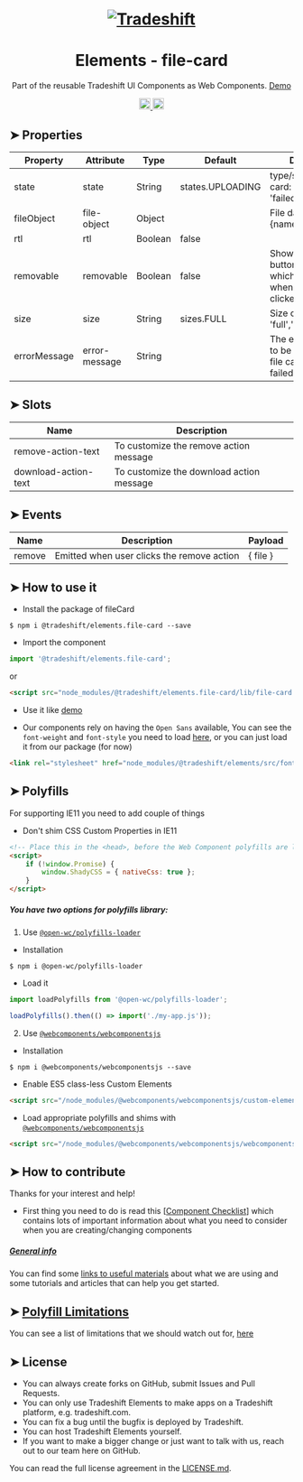 <h1 align="center">
    <a href="https://tradeshift.com/">
      <img alt="Tradeshift" src="https://tradeshift.com/wp-content/themes/Tradeshift/img/brand/logo-black.png"/>
    </a>
</h1>

<h1 align="center">Elements - file-card</h1>

<p align="center">
  Part of the reusable Tradeshift UI Components as Web Components.
    <a href="https://tradeshift.github.io/elements/?path=/story/ts-file-card--default">
      Demo
    </a>
</p>

<p align="center">
    <a href="https://www.npmjs.com/package/@tradeshift/elements.file-card">
      <img alt="NPM Version" src="https://badgen.net/npm/v/@tradeshift/elements.file-card" height="20"/>
    </a>
    <a href="https://npmcharts.com/compare/@tradeshift/elements.file-card?minimal=true">
      <img alt="Downloads per month" src="https://badgen.net/npm/dm/@tradeshift/elements.file-card" height="20"/>
    </a>
</p>

<style>
  table {
        width:100%;
  }
</style>

## ➤ Properties

| Property | Attribute | Type | Default | Description |
| --- | --- | --- | --- | --- |
| state | state | String | states.UPLOADING | type/state of the file card: 'download', 'failed', 'uploading' |
| fileObject | file-object | Object |  | File data object, {name, size, ...} |
| rtl | rtl | Boolean | false |  |
| removable | removable | Boolean | false | Show a remove button on the card, which emit an event when it's been clicked |
| size | size | String | sizes.FULL | Size of the file card: 'full','medium','small' |
| errorMessage | error-message | String |  | The error message to be shown on the file card when it's in failed state |

## ➤ Slots

| Name                 | Description                              |
| -------------------- | ---------------------------------------- |
| remove-action-text   | To customize the remove action message   |
| download-action-text | To customize the download action message |

## ➤ Events

| Name   | Description                                | Payload  |
| ------ | ------------------------------------------ | -------- |
| remove | Emitted when user clicks the remove action | { file } |

## ➤ How to use it

- Install the package of fileCard

```shell
$ npm i @tradeshift/elements.file-card --save
```

- Import the component

```js
import '@tradeshift/elements.file-card';
```

or

```html
<script src="node_modules/@tradeshift/elements.file-card/lib/file-card.umd.js"></script>
```

- Use it like [demo]("https://tradeshift.github.io/elements/?path=/story/ts-file-card--default")

- Our components rely on having the `Open Sans` available, You can see the `font-weight` and `font-style` you need to load [here](https://github.com/Tradeshift/elements/blob/master/packages/core/src/fonts.css), or you can just load it from our package (for now)

```html
<link rel="stylesheet" href="node_modules/@tradeshift/elements/src/fonts.css" />
```

## ➤ Polyfills

For supporting IE11 you need to add couple of things

- Don't shim CSS Custom Properties in IE11

```html
<!-- Place this in the <head>, before the Web Component polyfills are loaded -->
<script>
	if (!window.Promise) {
		window.ShadyCSS = { nativeCss: true };
	}
</script>
```

##### You have two options for polyfills library:

1. Use [`@open-wc/polyfills-loader`](https://github.com/open-wc/open-wc/tree/master/packages/polyfills-loader)

- Installation

```shell
$ npm i @open-wc/polyfills-loader
```

- Load it

```js
import loadPolyfills from '@open-wc/polyfills-loader';

loadPolyfills().then(() => import('./my-app.js'));
```

2. Use [`@webcomponents/webcomponentsjs`](https://github.com/webcomponents/polyfills/tree/master/packages/webcomponentsjs)

- Installation

```hell
$ npm i @webcomponents/webcomponentsjs --save
```

- Enable ES5 class-less Custom Elements

```html
<script src="/node_modules/@webcomponents/webcomponentsjs/custom-elements-es5-adapter.js"></script>
```

- Load appropriate polyfills and shims with [`@webcomponents/webcomponentsjs`](https://github.com/webcomponents/webcomponentsjs)

```html
<script src="/node_modules/@webcomponents/webcomponentsjs/webcomponents-loader.js" defer></script>
```

## ➤ How to contribute

Thanks for your interest and help!

- First thing you need to do is read this [[Component Checklist](https://github.com/Tradeshift/elements/wiki/Component-checklist)] which contains lots of important information about what you need to consider when you are creating/changing components

##### [General info](https://github.com/Tradeshift/elements/wiki/Useful-materials-starter)

You can find some [links to useful materials](https://github.com/Tradeshift/elements/wiki/Useful-materials-starter) about what we are using and some tutorials and articles that can help you get started.

## ➤ [Polyfill Limitations](https://github.com/Tradeshift/elements/wiki/Polyfill-Limitations)

You can see a list of limitations that we should watch out for, [here](https://github.com/Tradeshift/elements/wiki/Polyfill-Limitations)

## ➤ License

- You can always create forks on GitHub, submit Issues and Pull Requests.
- You can only use Tradeshift Elements to make apps on a Tradeshift platform, e.g. tradeshift.com.
- You can fix a bug until the bugfix is deployed by Tradeshift.
- You can host Tradeshift Elements yourself.
- If you want to make a bigger change or just want to talk with us, reach out to our team here on GitHub.

You can read the full license agreement in the [LICENSE.md](https://github.com/Tradeshift/elements/blob/master/LICENSE.md).
